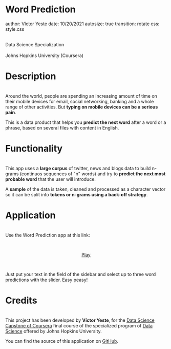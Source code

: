 Word Prediction
========================================================
author: Víctor Yeste
date: 10/20/2021
autosize: true
transition: rotate
css: style.css

<br>Data Science Specialization<br><br>
Johns Hopkins University (Coursera)

Description
========================================================

<br>Around the world, people are spending an increasing amount of time on their mobile devices for email, social networking, banking and a whole range of other activities. But **typing on mobile devices can be a serious pain**.

This is a data product that helps you **predict the next word** after a word or a phrase, based on several files with content in English.

Functionality
========================================================

<br>This app uses a **large corpus** of twitter, news and blogs data to build n-grams (continuos sequences of "n" words) and try to **predict the next most probable word** that the user will introduce.

A **sample** of the data is taken, cleaned and  processed as a character vector so it can be split into **tokens or n-grams using a back-off strategy**.

Application
========================================================

<br>Use the Word Prediction app at this link:

<p style="text-align: center; padding: 30px 0;"><a href="https://victoryeste.shinyapps.io/data-science-capstone/" target="_blank" class="play-button">Play</a></a>

Just put your text in the field of the sidebar and select up to three word predictions with the slider. Easy peasy!

Credits
========================================================

<br>This project has been developed by **Víctor Yeste**, for the <a href="https://www.coursera.org/learn/data-science-project?specialization=jhu-data-science" target="_blank">Data Science Capstone of Coursera</a> final course of the specialized program of <a href="https://www.coursera.org/specializations/jhu-data-science" target="_blank">Data Science</a> offered by Johns Hopkins University.

You can find the source of this application on <a href="https://github.com/VictorMYeste/datascience-capstone" target="_blank">GitHub</a>.
